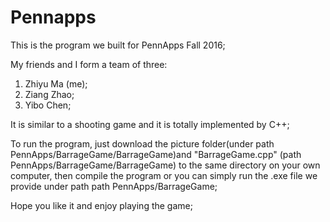 # Pennapps

This is the program we built for PennApps Fall 2016; 

My friends and I form a team of three: 

1. Zhiyu Ma (me); 
2. Ziang Zhao; 
3. Yibo Chen; 

It is similar to a shooting game and it is totally implemented by C++; 

To run the program, just download the picture folder(under path PennApps/BarrageGame/BarrageGame)and "BarrageGame.cpp" (path PennApps/BarrageGame/BarrageGame) to the same directory on your own computer, then compile the program or you can simply run the .exe file we provide under path path PennApps/BarrageGame;

Hope you like it and enjoy playing the game; 

